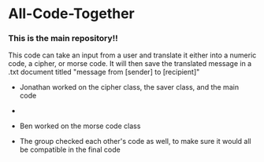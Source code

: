 # All-Code-Together

### This is the main repository!!

This code can take an input from a user and translate it either into a numeric code, a cipher, or morse code. It will then save the translated message in a .txt document titled "message from [sender] to [recipient]"

- Jonathan worked on the cipher class, the saver class, and the main code

-

- Ben worked on the morse code class

- The group checked each other's code as well, to make sure it would all be compatible in the final code
